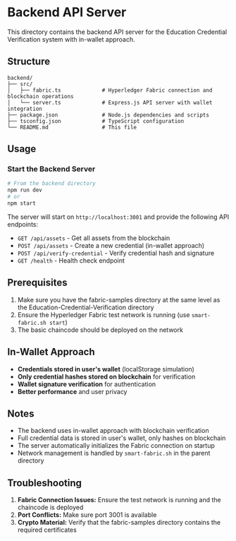 # Backend API Server

This directory contains the backend API server for the Education Credential Verification system with in-wallet approach.

## Structure

```
backend/
├── src/
│   ├── fabric.ts             # Hyperledger Fabric connection and blockchain operations
│   └── server.ts             # Express.js API server with wallet integration
├── package.json              # Node.js dependencies and scripts
├── tsconfig.json             # TypeScript configuration
└── README.md                 # This file
```

## Usage

### Start the Backend Server

```bash
# From the backend directory
npm run dev
# or
npm start
```

The server will start on `http://localhost:3001` and provide the following API endpoints:

- `GET /api/assets` - Get all assets from the blockchain
- `POST /api/assets` - Create a new credential (in-wallet approach)
- `POST /api/verify-credential` - Verify credential hash and signature
- `GET /health` - Health check endpoint

## Prerequisites

1. Make sure you have the fabric-samples directory at the same level as the Education-Credential-Verification directory
2. Ensure the Hyperledger Fabric test network is running (use `smart-fabric.sh start`)
3. The basic chaincode should be deployed on the network

## In-Wallet Approach

- **Credentials stored in user's wallet** (localStorage simulation)
- **Only credential hashes stored on blockchain** for verification
- **Wallet signature verification** for authentication
- **Better performance** and user privacy

## Notes

- The backend uses in-wallet approach with blockchain verification
- Full credential data is stored in user's wallet, only hashes on blockchain
- The server automatically initializes the Fabric connection on startup
- Network management is handled by `smart-fabric.sh` in the parent directory

## Troubleshooting

1. **Fabric Connection Issues:** Ensure the test network is running and the chaincode is deployed
2. **Port Conflicts:** Make sure port 3001 is available
3. **Crypto Material:** Verify that the fabric-samples directory contains the required certificates

